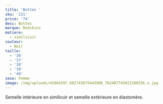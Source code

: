 ```yaml
---
title: 'Bottes '
sku: '221'
price: '74'
desc: Bottes
marque: Redskins
matiere:
  - similicuir
couleur:
  - Noir
taille:
  - '36'
  - '37'
  - '38'
  - '39'
  - '40'
sexe: Femme
image: /img/uploads/42864397_682743675443908_762407745021280256_n.jpg
---
```

Semelle intérieure en similicuir et semelle extérieure en élastomère.
